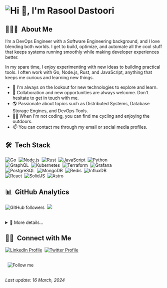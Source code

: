 # ![Hi 👋, I'm Rasool Dastoori](https://readme-typing-svg.demolab.com?font=Open+Sans&weight=600&size=28&duration=1500&pause=2500&color=FFFFFF&width=450&height=46&lines=Hi+%F0%9F%91%8B%2C%20I'm+Rasool+Dastoori;Welcome%20to%20my%20GitHub%20profile)

## 👨🏻‍💻 &nbsp;About Me

I’m a DevOps Engineer with a Software Engineering background, and I love blending both worlds. I get to build, optimize, and automate all the cool stuff that keeps systems running smoothly while making developer experiences better.

In my spare time, I enjoy experimenting with new ideas to building practical tools. I often work with Go, Node.js, Rust, and JavaScript, anything that keeps me curious and learning new things.

- 🚀 I'm always on the lookout for new technologies to explore and learn.
- 🤝 Collaboration and new opportunities are always welcome. Don't hesitate to get in touch with me.
- 🌎 Passionate about topics such as Distributed Systems, Database Storage Engines, and DevOps Tools.
- 🚴‍♂️ When I'm not coding, you can find me cycling and enjoying the outdoors.
- 📫 You can contact me through my email or social media profiles.

## 🛠 &nbsp;Tech Stack

![Go](https://img.shields.io/badge/-Go-05122A?style=flat&logo=go)&nbsp;
![Node.js](https://img.shields.io/badge/-Node.js-05122A?style=flat&logo=node.js)&nbsp;
![Rust](https://img.shields.io/badge/-Rust-05122A?style=flat&logo=rust)&nbsp;
![JavaScript](https://img.shields.io/badge/-JavaScript-05122A?style=flat&logo=javascript)&nbsp;
![Python](https://img.shields.io/badge/-Python-05122A?style=flat&logo=python)\
![GraphQL](https://img.shields.io/badge/-GraphQL-05122A?style=flat&logo=graphql&logoColor=f6009b)&nbsp;
![Kubernetes](https://img.shields.io/badge/-Kubernetes-05122A?style=flat&logo=kubernetes)&nbsp;
![Terraform](https://img.shields.io/badge/-Terraform-05122A?style=flat&logo=terraform)&nbsp;
![Grafana](https://img.shields.io/badge/-Grafana-05122A?style=flat&logo=grafana)\
![PostgreSQL](https://img.shields.io/badge/-PostgreSQL-05122A?style=flat&logo=postgresql)&nbsp;
![MongoDB](https://img.shields.io/badge/-MongoDB-05122A?style=flat&logo=mongodb)&nbsp;
![Redis](https://img.shields.io/badge/-Redis-05122A?style=flat&logo=redis)&nbsp;
![InfluxDB](https://img.shields.io/badge/-InfluxDB-05122A?style=flat&logo=influxdb)\
![React](https://img.shields.io/badge/-React-05122A?style=flat&logo=react)&nbsp;
![SolidJS](https://img.shields.io/badge/-SolidJS-05122A?style=flat&logo=solid)&nbsp;
![Astro](https://img.shields.io/badge/-Astro-05122A?style=flat&logo=astro)

## 📊 &nbsp;GitHub Analytics

<img src="https://img.shields.io/github/followers/dastoori?style=social" alt="GitHub followers"/>&nbsp;
<img src="https://komarev.com/ghpvc/?username=dastoori&style=flat&color=blue"/>
<br/>
<br/>
<details>
  <summary>👀 More details...</summary>
  <br/>
  <img height="180em" src="https://github-readme-stats-eight-theta.vercel.app/api?username=dastoori&show_icons=true&theme=algolia&include_all_commits=true&count_private=true"/>
  <img height="180em" src="https://github-readme-stats-eight-theta.vercel.app/api/top-langs/?username=dastoori&layout=compact&langs_count=8&theme=algolia"/>
</details>

## 🤝🏻 &nbsp;Connect with Me

[![LinkedIn Profile](https://img.shields.io/badge/-Rasool%20Dastoori-0077B5?style=flat&logo=linkedin&logoColor=white)](https://www.linkedin.com/in/rasool-dastoori/)&nbsp;
[![Twitter Profile](https://img.shields.io/badge/-Rasool%20Dastoori-1d9bf0?style=flat&logo=twitter&logoColor=white)](https://twitter.com/RasoolDastoori)

\
&nbsp;
![Follow me](https://readme-typing-svg.demolab.com?font=Open+Sans&weight=600&size=17&duration=1800&pause=1000&color=FFFFFF&width=500&height=28&lines=If%20you%20find%20my%20work%20interesting%20or%20useful...;Consider%20following%20me%20on%20GitHub%20to%20show%20your%20support%20%F0%9F%A4%8D)
\
&nbsp;

*Last update: 16 March, 2024*
